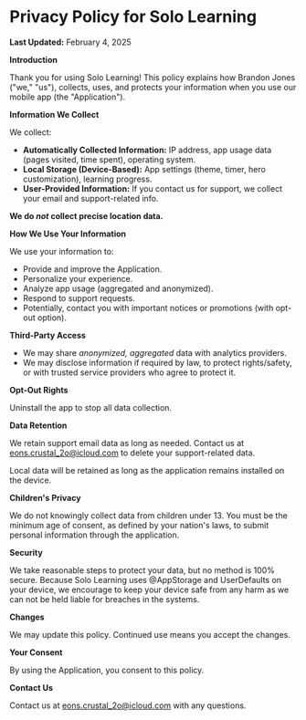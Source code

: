 # Privacy Policy for Solo Learning

**Last Updated:** February 4, 2025

**Introduction**

Thank you for using Solo Learning! This policy explains how Brandon Jones ("we," "us"), collects, uses, and protects your information when you use our mobile app (the "Application").

**Information We Collect**

We collect:

*   **Automatically Collected Information:** IP address, app usage data (pages visited, time spent), operating system.
*   **Local Storage (Device-Based):** App settings (theme, timer, hero customization), learning progress.
*   **User-Provided Information:** If you contact us for support, we collect your email and support-related info.

**We do *not* collect precise location data.**

**How We Use Your Information**

We use your information to:

*   Provide and improve the Application.
*   Personalize your experience.
*   Analyze app usage (aggregated and anonymized).
*   Respond to support requests.
*   Potentially, contact you with important notices or promotions (with opt-out option).

**Third-Party Access**

*   We may share *anonymized, aggregated* data with analytics providers.
*   We may disclose information if required by law, to protect rights/safety, or with trusted service providers who agree to protect it.

**Opt-Out Rights**

Uninstall the app to stop all data collection.

**Data Retention**

We retain support email data as long as needed. Contact us at eons.crustal_2o@icloud.com to delete your support-related data.

Local data will be retained as long as the application remains installed on the device.

**Children's Privacy**

We do not knowingly collect data from children under 13. You must be the minimum age of consent, as defined by your nation's laws, to submit personal information through the application.

**Security**

We take reasonable steps to protect your data, but no method is 100% secure.
Because Solo Learning uses @AppStorage and UserDefaults on your device, we encourage to keep your device safe from any harm as we can not be held liable for breaches in the systems.

**Changes**

We may update this policy. Continued use means you accept the changes.

**Your Consent**

By using the Application, you consent to this policy.

**Contact Us**

Contact us at eons.crustal_2o@icloud.com with any questions.
